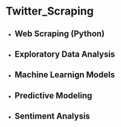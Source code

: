 # Twitter_Scraping 
- ## Web Scraping (Python)

- ## Exploratory Data Analysis
- ## Machine Learnign Models
- ## Predictive Modeling
- ## Sentiment Analysis
